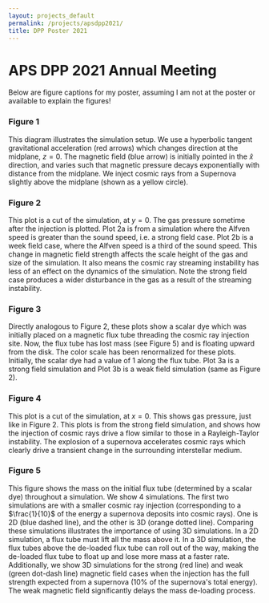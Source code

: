 ```yaml
---
layout: projects_default
permalink: /projects/apsdpp2021/
title: DPP Poster 2021
---
```



# APS DPP 2021 Annual Meeting

Below are figure captions for my poster, assuming I am not at the poster or available to explain the figures!

### Figure 1
This diagram illustrates the simulation setup. We use a hyperbolic tangent gravitational acceleration (red arrows) which changes direction at the midplane, $z=0$. The magnetic field (blue arrow) is initially pointed in the $\hat{x}$ direction, and varies such that magnetic pressure decays exponentially with distance from the midplane. We inject cosmic rays from a Supernova slightly above the midplane (shown as a yellow circle).

### Figure 2
This plot is a cut of the simulation, at $y=0$. The gas pressure sometime after the injection is plotted. Plot 2a is from a simulation where the Alfven speed is greater than the sound speed, i.e. a strong field case. Plot 2b is a week field case, where the Alfven speed is a third of the sound speed. This change in magnetic field strength affects the scale height of the gas and size of the simulation. It also means the cosmic ray streaming instability has less of an effect on the dynamics of the simulation. Note the strong field case produces a wider disturbance in the gas as a result of the streaming instability.

### Figure 3
Directly analogous to Figure 2, these plots show a scalar dye which was initially placed on a magnetic flux tube threading the cosmic ray injection site. Now, the flux tube has lost mass (see Figure 5) and is floating upward from the disk. The color scale has been renormalized for these plots. Initially, the scalar dye had a value of $1$ along the flux tube. Plot 3a is a strong field simulation and Plot 3b is a weak field simulation (same as Figure 2).

### Figure 4
This plot is a cut of the simulation, at $x=0$. This shows gas pressure, just like in Figure 2. This plots is from the strong field simulation, and shows how the injection of cosmic rays drive a flow similar to those in a Rayleigh-Taylor instability. The explosion of a supernova accelerates cosmic rays which clearly drive a transient change in the surrounding interstellar medium.

### Figure 5
This figure shows the mass on the initial flux tube (determined by a scalar dye) throughout a simulation. We show 4 simulations. The first two simulations are with a smaller cosmic ray injection (corresponding to a $\frac{1}{10}$ of the energy a supernova deposits into cosmic rays). One is 2D (blue dashed line), and the other is 3D (orange dotted line). Comparing these simulations illustrates the importance of using 3D simulations. In a 2D simulation, a flux tube must lift all the mass above it. In a 3D simulation, the flux tubes above the de-loaded flux tube can roll out of the way, making the de-loaded flux tube to float up and lose more mass at a faster rate.
Additionally, we show 3D simulations for the strong (red line) and weak (green dot-dash line) magnetic field cases when the injection has the full strength expected from a supernova ($10\%$ of the supernova's total energy). The weak magnetic field significantly delays the mass de-loading process.
